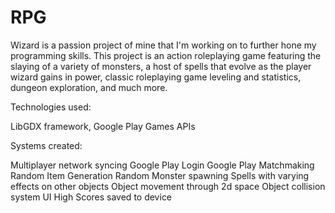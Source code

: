 # RPG

Wizard is a passion project of mine that I'm working on to further hone my programming skills. This project is an action roleplaying game featuring the slaying of a variety of monsters, a host of spells that evolve as the player wizard gains in power, classic roleplaying game leveling and statistics, dungeon exploration, and much more.

Technologies used:

LibGDX framework, Google Play Games APIs

Systems created:

Multiplayer network syncing
Google Play Login
Google Play Matchmaking
Random Item Generation
Random Monster spawning
Spells with varying effects on other objects
Object movement through 2d space
Object collision system
UI
High Scores saved to device




